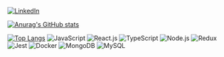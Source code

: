<a href="https://www.linkedin.com/in/rafaelmedeiross/"><img alt="LinkedIn" src="https://img.shields.io/badge/LinkedIn-0077B5?style=for-the-badge&logo=linkedin&logoColor=white" /></a>

[![Anurag's GitHub stats](https://github-readme-stats.vercel.app/api?username=rafaelmedeiross)](https://github.com/anuraghazra/github-readme-stats)

[![Top Langs](https://github-readme-stats.vercel.app/api/top-langs/?username=rafaelmedeiross&layout=compact)](https://github.com/anuraghazra/github-readme-stats)
![JavaScript](https://img.shields.io/badge/-JavaScript-yellow?style=flat&logo=javascript&logoColor=white)
![React.js](https://img.shields.io/badge/-React.js-blue?style=flat&logo=react&logoColor=white)
![TypeScript](https://img.shields.io/badge/-TypeScript-blue?style=flat&logo=typescript&logoColor=white)
![Node.js](https://img.shields.io/badge/-Node.js-green?style=flat&logo=node.js&logoColor=white)
![Redux](https://img.shields.io/badge/-Redux-purple?style=flat&logo=redux&logoColor=white)
![Jest](https://img.shields.io/badge/-Jest-red?style=flat&logo=jest&logoColor=white)
![Docker](https://img.shields.io/badge/-Docker-blue?style=flat&logo=docker&logoColor=white)
![MongoDB](https://img.shields.io/badge/-MongoDB-green?style=flat&logo=mongodb&logoColor=white)
![MySQL](https://img.shields.io/badge/-MySQL-blue?style=flat&logo=mysql&logoColor=white)

